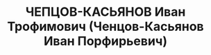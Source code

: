 ---
title: ЧЕПЦОВ-КАСЬЯНОВ Иван Трофимович (Ченцов-Касьянов Иван Порфирьевич)
description: "1888 року народження, с. Черкаське Тамарівського району Курської області,\
  \ росіянин, освіта початкова, до 1926 року член ВКП(б). Головний механік \"Артемвугілля\"\
  . Проживав: м. Микитівка Донецької області, вул. Свердлова, буд. №18. \n  Заарештований\
  \ 16 червня 1937 року. Військовю колегією Верховного Суду 2 грудня 1937 року засуджений\
  \ до розстрілу. Вирок приведений до виконання 3 грудня 1937 року у м. Сталіно (м.\
  \ Донецьк). \n  Реабілітований у 1992 році."
---
